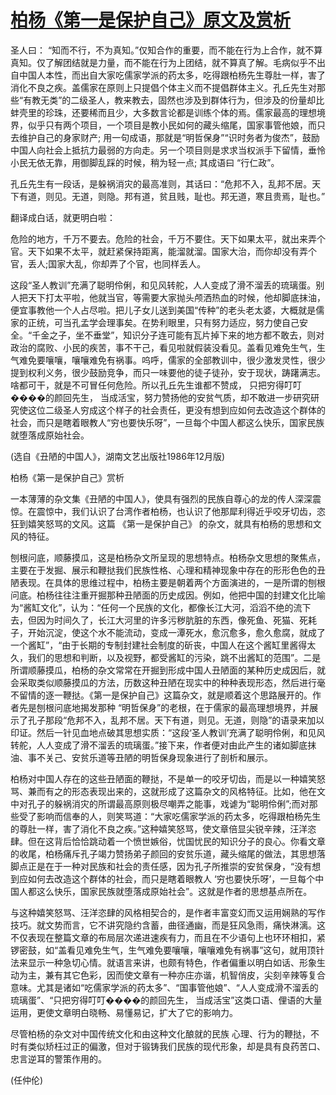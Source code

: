 # [柏杨《第一是保护自己》原文及赏析](https://www.vrrw.net/wx/9145.html)

圣人曰： “知而不行，不为真知。”仅知合作的重要，而不能在行为上合作，就不算真知。仅了解团结就是力量，而不能在行为上团结，就不算真了解。毛病似乎不出自中国人本性，而出自大家吃儒家学派的药太多，吃得跟柏杨先生尊肚一样，害了消化不良之疾。盖儒家在原则上只提倡个体主义而不提倡群体主义。孔丘先生对那些“有教无类”的二级圣人，教来教去，固然也涉及到群体行为，但涉及的份量却比蚌壳里的珍珠，还要稀而且少，大多数言论都是训练个体的焉。儒家最高的理想境界，似乎只有两个项目，一个项目是教小民如何的藏头缩尾，国家事管他娘，而只去维护自己的身家财产; 用一句成语，那就是“明哲保身”“识时务者为俊杰”，鼓励中国人向社会上抵抗力最弱的方向走。另一个项目则是求求当权派手下留情，垂怜小民无依无靠，用御脚乱踩的时候，稍为轻一点; 其成语曰 “行仁政”。



孔丘先生有一段话，是躲祸消灾的最高准则，其话曰：“危邦不入，乱邦不居。天下有道，则见。无道，则隐。邦有道，贫且贱，耻也。邦无道，寒且贵焉，耻也。”

翻译成白话，就更明白啦：

危险的地方，千万不要去。危险的社会，千万不要住。天下如果太平，就出来弄个官。天下如果不太平，就赶紧保持距离，能溜就溜。国家大治，而你却没有弄个官，丢人;国家大乱，你却弄了个官，也同样丢人。

这段“圣人教训”充满了聪明伶俐，和见风转舵，人人变成了滑不溜丢的琉璃蛋。别人把天下打太平啦，他就当官，等需要大家抛头颅洒热血的时候，他却脚底抹油，便宜事教他一个人占尽啦。把儿子女儿送到美国“传种”的老头老太婆，大概就是儒家的正统，可当孔孟学会理事矣。在势利眼里，只有努力适应，努力使自己安全。“千金之子，坐不垂堂”，知识分子连可能有瓦片掉下来的地方都不敢去，则对政治的腐败、小民的疾苦，事不干己，看见啦就假装没看见。盖看见难免生气，生气难免要嚷嚷，嚷嚷难免有祸事。呜呼，儒家的全部教训中，很少激发灵性，很少提到权利义务，很少鼓励竞争，而只一味要他的徒子徒孙，安于现状，踌躇满志。啥都可干，就是不可冒任何危险。所以孔丘先生谁都不赞成， 只把穷得叮叮����的颜回先生， 当成活宝，努力赞扬他的安贫气质，却不敢进一步研究研究使这位二级圣人穷成这个样子的社会责任，更没有想到应如何去改造这个群体的社会，而只是瞎着眼教人“穷也要快乐呀”，一旦每个中国人都这么快乐，国家民族就堕落成原始社会。

(选自《丑陋的中国人》，湖南文艺出版社1986年12月版)

柏杨《第一是保护自己》赏析

一本薄薄的杂文集《丑陋的中国人》，使具有强烈的民族自尊心的龙的传人深深震惊。在震惊中，我们认识了台湾作者柏杨，也认识了他那犀利得近乎咬牙切齿，恣狂到嬉笑怒骂的文风。这篇 《第一是保护自己》 的杂文，就具有柏杨的思想和文风的特征。

刨根问底，顺藤摸瓜，这是柏杨杂文所呈现的思想特点。柏杨杂文思想的聚焦点，主要在于发掘、展示和鞭挞我们民族性格、心理和精神现象中存在的形形色色的丑陋表现。在具体的思维过程中，柏杨主要是朝着两个方面演进的，一是所谓的刨根问底。柏杨往往注重开掘那种丑陋面的历史成因。例如，他把中国的封建文化比喻为“酱缸文化”，认为：“任何一个民族的文化，都像长江大河，滔滔不绝的流下去，但因为时间久了，长江大河里的许多污秽肮脏的东西，像死鱼、死猫、死耗子，开始沉淀，使这个水不能流动，变成一潭死水，愈沉愈多，愈久愈腐，就成了一个酱缸”，“由于长期的专制封建社会制度的斫丧，中国人在这个酱缸里酱得太久，我们的思想和判断，以及视野，都受酱缸的污染，跳不出酱缸的范围”。二是所谓顺藤摸瓜，柏杨的杂文常常在开掘到形成中国人丑陋面的某种历史成因后，就会采取类似顺藤摸瓜的方法，历数这种丑陋在现实中的种种表现形态，然后进行毫不留情的逐一鞭挞。《第一是保护自己》这篇杂文，就是顺着这个思路展开的。作者先是刨根问底地揭发那种 “明哲保身”的老根，在于儒家的最高理想境界，并展示了孔子那段“危邦不入，乱邦不居。天下有道，则见。无道，则隐”的语录来加以印证。然后一针见血地点破其思想实质：“这段‘圣人教训’充满了聪明伶俐，和见风转舵，人人变成了滑不溜丢的琉璃蛋。”接下来，作者便对由此产生的诸如脚底抹油、事不关己、安贫乐道等丑陋的明哲保身现象进行了剖析和展示。

柏杨对中国人存在的这些丑陋面的鞭挞，不是单一的咬牙切齿，而是以一种嬉笑怒骂、兼而有之的形态表现出来的，这就形成了这篇杂文的风格特征。比如，他在文中对孔子的躲祸消灾的所谓最高原则极尽嘲弄之能事，戏谑为“聪明伶俐”;而对那些受了影响而信奉的人，则笑骂道：“大家吃儒家学派的药太多，吃得跟柏杨先生的尊肚一样，害了消化不良之疾。”这种嬉笑怒骂，使文章倍显尖锐辛辣，汪洋恣肆。但在这背后恰恰跳动着一个愤世嫉俗，忧国忧民的知识分子的良心。你看文章的收尾，柏杨痛斥孔子竭力赞扬弟子颜回的安贫乐道，藏头缩尾的做法，其思想落脚点正是在于一种对民族和社会的责任感，因为孔子所推崇的安贫保身，“没有想到应如何去改造这个群体的社会，而只是瞎着眼教人 ‘穷也要快乐呀’，一旦每个中国人都这么快乐，国家民族就堕落成原始社会”。这就是作者的思想基点所在。

与这种嬉笑怒骂、汪洋恣肆的风格相契合的，是作者丰富变幻而又运用娴熟的写作技巧。就文势而言，它不讲究隐约含蓄，曲径通幽，而是狂风急雨，痛快淋漓。这不仅表现在整篇文章的布局层次递进速疾有力，而且在不少语句上也环环相扣，紧锣密鼓，如“盖看见难免生气，生气难免要嚷嚷，嚷嚷难免有祸事”这句，就用顶针法来显示一种急切心情。就语言来讲，也颇有特色，作者偏重以明白如话、形象生动为主，兼有其它色彩，因而使文章有一种亦庄亦谐，机智俏皮，尖刻辛辣等复合意味。尤其是诸如“吃儒家学派的药太多”、“国事管他娘”、“人人变成滑不溜丢的琉璃蛋”、“只把穷得叮叮����的颜回先生， 当成活宝”这类口语、俚语的大量运用，更使文章明白晓畅、易懂易记，扩大了它的影响力。

尽管柏杨的杂文对中国传统文化和由这种文化酿就的民族 心理、行为的鞭挞，不时有类似矫枉过正的偏激，但对于锻铸我们民族的现代形象，却是具有良药苦口、忠言逆耳的警策作用的。

(任仲伦)

